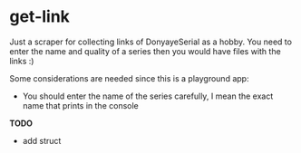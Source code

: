 # get-link

Just a scraper for collecting links of DonyayeSerial as a hobby.
You need to enter the name and quality of a series then you would have files with the links :)


Some considerations are needed since this is a playground app:
- You should enter the name of the series carefully, I mean the exact name that prints in the console


**TODO**  
- add struct